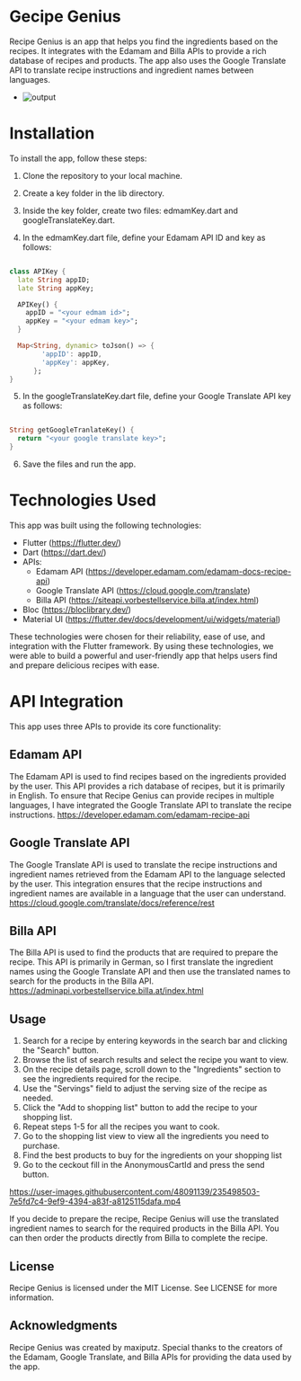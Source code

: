 # Gecipe Genius

Recipe Genius is an app that helps you find the ingredients based on the recipes. It integrates with the Edamam and Billa APIs to provide a rich database of recipes and products. The app also uses the Google Translate API to translate recipe instructions and ingredient names between languages.


- ![output](https://user-images.githubusercontent.com/48091139/235503165-9b36efe0-b054-4987-b866-375b9b8804b4.gif)


# Installation
To install the app, follow these steps:

1. Clone the repository to your local machine.

2. Create a key folder in the lib directory.

3. Inside the key folder, create two files: edmamKey.dart and googleTranslateKey.dart.

4. In the edmamKey.dart file, define your Edamam API ID and key as follows:

```dart

class APIKey {
  late String appID;
  late String appKey;

  APIKey() {
    appID = "<your edmam id>";
    appKey = "<your edmam key>";
  }

  Map<String, dynamic> toJson() => {
        'appID': appID,
        'appKey': appKey,
      };
}
```
5. In the googleTranslateKey.dart file, define your Google Translate API key as follows:

```dart

String getGoogleTranlateKey() {
  return "<your google translate key>";
}
```
6. Save the files and run the app.

# Technologies Used

This app was built using the following technologies:

- Flutter (https://flutter.dev/)
- Dart (https://dart.dev/)
- APIs:
  - Edamam API (https://developer.edamam.com/edamam-docs-recipe-api)
  - Google Translate API (https://cloud.google.com/translate)
  - Billa API (https://siteapi.vorbestellservice.billa.at/index.html)
- Bloc (https://bloclibrary.dev/)
- Material UI (https://flutter.dev/docs/development/ui/widgets/material)

These technologies were chosen for their reliability, ease of use, and integration with the Flutter framework. By using these technologies, we were able to build a powerful and user-friendly app that helps users find and prepare delicious recipes with ease.


# API Integration
This app uses three APIs to provide its core functionality:

## Edamam API
The Edamam API is used to find recipes based on the ingredients provided by the user. This API provides a rich database of recipes, but it is primarily in English. To ensure that Recipe Genius can provide recipes in multiple languages, I have integrated the Google Translate API to translate the recipe instructions.
https://developer.edamam.com/edamam-recipe-api

## Google Translate API
The Google Translate API is used to translate the recipe instructions and ingredient names retrieved from the Edamam API to the language selected by the user. This integration ensures that the recipe instructions and ingredient names are available in a language that the user can understand.
https://cloud.google.com/translate/docs/reference/rest

## Billa API
The Billa API is used to find the products that are required to prepare the recipe. This API is primarily in German, so I first translate the ingredient names using the Google Translate API and then use the translated names to search for the products in the Billa API.
https://adminapi.vorbestellservice.billa.at/index.html

## Usage
1. Search for a recipe by entering keywords in the search bar and clicking the "Search" button.
2. Browse the list of search results and select the recipe you want to view.
3. On the recipe details page, scroll down to the "Ingredients" section to see the ingredients required for the recipe.
4. Use the "Servings" field to adjust the serving size of the recipe as needed.
5. Click the "Add to shopping list" button to add the recipe to your shopping list.
6. Repeat steps 1-5 for all the recipes you want to cook.
7. Go to the shopping list view to view all the ingredients you need to purchase.
8. Find the best products to buy for the ingredients on your shopping list
9. Go to the ceckout fill in the AnonymousCartId and press the send button.

https://user-images.githubusercontent.com/48091139/235498503-7e5fd7c4-9ef9-4394-a83f-a8125115dafa.mp4

If you decide to prepare the recipe, Recipe Genius will use the translated ingredient names to search for the required products in the Billa API. You can then order the products directly from Billa to complete the recipe.

## License
Recipe Genius is licensed under the MIT License. See LICENSE for more information.

## Acknowledgments
Recipe Genius was created by maxiputz. Special thanks to the creators of the Edamam, Google Translate, and Billa APIs for providing the data used by the app.

